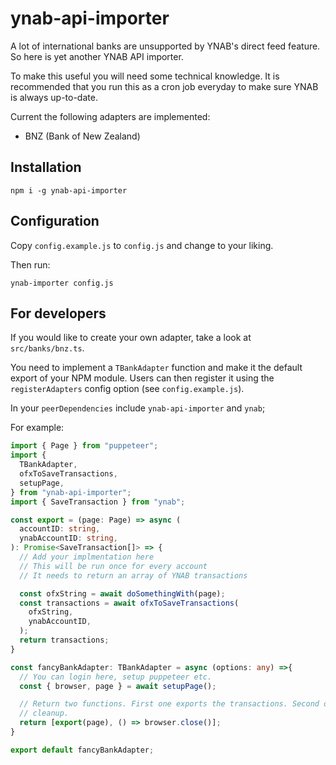 # ynab-api-importer

A lot of international banks are unsupported by YNAB's direct feed feature. So
here is yet another YNAB API importer.

To make this useful you will need some technical knowledge. It is recommended
that you run this as a cron job everyday to make sure YNAB is always up-to-date.

Current the following adapters are implemented:

- BNZ (Bank of New Zealand)

## Installation

```
npm i -g ynab-api-importer
```

## Configuration

Copy `config.example.js` to `config.js` and change to your liking.

Then run:

```
ynab-importer config.js
```

## For developers

If you would like to create your own adapter, take a look at `src/banks/bnz.ts`.

You need to implement a `TBankAdapter` function and make it the default export
of your NPM module.
Users can then register it using the `registerAdapters` config option (see
`config.example.js`).

In your `peerDependencies` include `ynab-api-importer` and `ynab`;

For example:

```typescript
import { Page } from "puppeteer";
import {
  TBankAdapter,
  ofxToSaveTransactions,
  setupPage,
} from "ynab-api-importer";
import { SaveTransaction } from "ynab";

const export = (page: Page) => async (
  accountID: string,
  ynabAccountID: string,
): Promise<SaveTransaction[]> => {
  // Add your implmentation here
  // This will be run once for every account
  // It needs to return an array of YNAB transactions

  const ofxString = await doSomethingWith(page);
  const transactions = await ofxToSaveTransactions(
    ofxString,
    ynabAccountID,
  );
  return transactions;
}

const fancyBankAdapter: TBankAdapter = async (options: any) =>{
  // You can login here, setup puppeteer etc.
  const { browser, page } = await setupPage();

  // Return two functions. First one exports the transactions. Second one does
  // cleanup.
  return [export(page), () => browser.close()];
}

export default fancyBankAdapter;
```
